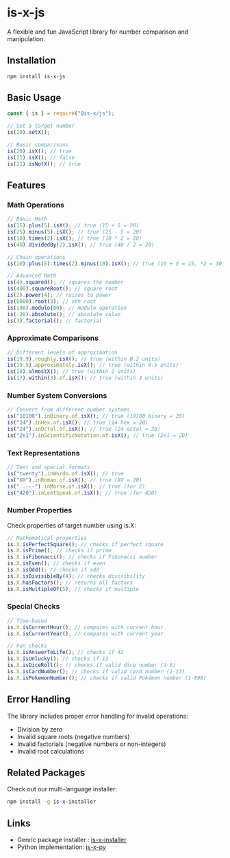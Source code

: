 # is-x-js

A flexible and fun JavaScript library for number comparison and manipulation.

## Installation

```bash
npm install is-x-js
```

## Basic Usage

```javascript
const { is } = require("@is-x/js");

// Set a target number
is(20).setX();

// Basic comparisons
is(20).isX(); // true
is(21).isX(); // false
is(21).isNotX(); // true
```

## Features

### Math Operations

```javascript
// Basic Math
is(15).plus(5).isX(); // true (15 + 5 = 20)
is(25).minus(5).isX(); // true (25 - 5 = 20)
is(10).times(2).isX(); // true (10 * 2 = 20)
is(40).dividedBy(2).isX(); // true (40 / 2 = 20)

// Chain operations
is(10).plus(5).times(2).minus(10).isX(); // true (10 + 5 = 15, *2 = 30, -10 = 20)

// Advanced Math
is(4).squared(); // squares the number
is(400).squareRoot(); // square root
is(2).power(4); // raises to power
is(8000).root(3); // nth root
is(100).modulo(80); // modulo operation
is(-20).absolute(); // absolute value
is(3).factorial(); // factorial
```

### Approximate Comparisons

```javascript
// Different levels of approximation
is(19.9).roughly.isX(); // true (within 0.2 units)
is(19.5).approximately.isX(); // true (within 0.5 units)
is(18).almostX(); // true (within 2 units)
is(17).within(3).of.isX(); // true (within 3 units)
```

### Number System Conversions

```javascript
// Convert from different number systems
is("10100").inBinary.of.isX(); // true (10100 binary = 20)
is("14").inHex.of.isX(); // true (14 hex = 20)
is("24").inOctal.of.isX(); // true (24 octal = 20)
is("2e1").inScientificNotation.of.isX(); // true (2e1 = 20)
```

### Text Representations

```javascript
// Text and special formats
is("twenty").inWords.of.isX(); // true
is("XX").inRoman.of.isX(); // true (XX = 20)
is("..---").inMorse.of.isX(); // true (for 2)
is("42O").inLeetSpeak.of.isX(); // true (for 420)
```

### Number Properties

Check properties of target number using is.X:

```javascript
// Mathematical properties
is.X.isPerfectSquare(); // checks if perfect square
is.X.isPrime(); // checks if prime
is.X.isFibonacci(); // checks if Fibonacci number
is.X.isEven(); // checks if even
is.X.isOdd(); // checks if odd
is.X.isDivisibleBy(4); // checks divisibility
is.X.hasFactors(); // returns all factors
is.X.isMultipleOf(5); // checks if multiple
```

### Special Checks

```javascript
// Time-based
is.X.isCurrentHour(); // compares with current hour
is.X.isCurrentYear(); // compares with current year

// Fun checks
is.X.isAnswerToLife(); // checks if 42
is.X.isUnlucky(); // checks if 13
is.X.isDiceRoll(); // checks if valid dice number (1-6)
is.X.isCardNumber(); // checks if valid card number (1-13)
is.X.isPokemonNumber(); // checks if valid Pokémon number (1-898)
```

## Error Handling

The library includes proper error handling for invalid operations:

- Division by zero
- Invalid square roots (negative numbers)
- Invalid factorials (negative numbers or non-integers)
- Invalid root calculations

## Related Packages

Check out our multi-language installer:

```bash
npm install -g is-x-installer
```

## Links

- Genric package installer : [is-x-installer](https://www.npmjs.com/package/is-x-installer)
- Python implementation: [is-x-py](https://pypi.org/project/is-x-py/)
